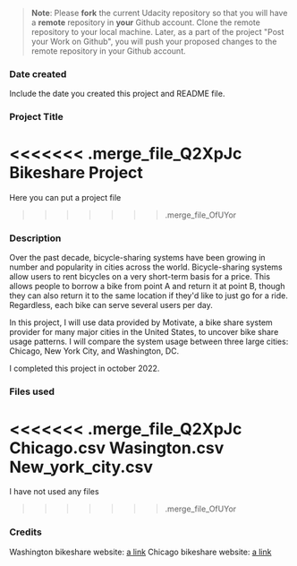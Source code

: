 >**Note**: Please **fork** the current Udacity repository so that you will have a **remote** repository in **your** Github account. Clone the remote repository to your local machine. Later, as a part of the project "Post your Work on Github", you will push your proposed changes to the remote repository in your Github account.

### Date created
Include the date you created this project and README file.

### Project Title
<<<<<<< .merge_file_Q2XpJc
Bikeshare Project
=======
Here you can put a project file
>>>>>>> .merge_file_OfUYor

### Description
Over the past decade, bicycle-sharing systems have been growing in number and popularity in cities across the world.
Bicycle-sharing systems allow users to rent bicycles on a very short-term basis for a price. This allows people to borrow a bike from point A and return it at point B, though they can also return it to the same location if they'd like to just go for a ride. Regardless, each bike can serve several users per day.

In this project, I will use data provided by Motivate, a bike share system provider for many major cities in the United States, to uncover bike share usage patterns. I will compare the system usage between three large cities: Chicago, New York City, and Washington, DC.

I completed this project in october 2022.

### Files used
<<<<<<< .merge_file_Q2XpJc
Chicago.csv
Wasington.csv
New_york_city.csv
=======
I have not used any files
>>>>>>> .merge_file_OfUYor

### Credits
Washington bikeshare website: [a link](https://nextcity.org/bike-share?gclid=Cj0KCQiA37KbBhDgARIsAIzce17V9caP6guC4Y72VvDYAMs4t16gtOGUgGUC55uK5PEAbWIxGQzkGWwaAgKkEALw_wcB)
Chicago bikeshare website: [a link](https://www.kozy.com/articles/electric-bikes-pg1794.htm?gclid=Cj0KCQiA37KbBhDgARIsAIzce16e-yQhXoFVn-EFZSswjBkXUR2yo-jwOwRlW4VYG4WRxr_Bm0VSp8AaAuGaEALw_wcB)
